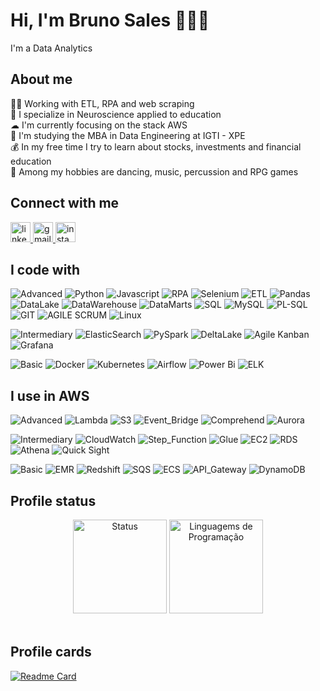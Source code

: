 <!---
Links para Icones:
https://freeicons.io/search/icons?q=nome

Link de botão
https://shields.io/
https://img.shields.io/static/v1?label=<LABEL>&message=<MESSAGE>&color=<COLOR
https://dev.to/search?q=nome

Links logos  do shields:
https://simpleicons.org/?q=aws

Links Stats do Github:
https://github.com/anuraghazra/github-readme-stats
Link de cor em hexadecimal
https://www.rapidtables.com/convert/color/rgb-to-hex.html

Link da Documentação do Markdown:
https://github.com/luong-komorebi/Markdown-Tutorial/blob/master/README_pt-BR.md

Link Templates para perfil:
https://github.com/rzashakeri/beautify-github-profile


-->
<h1 align="left">Hi, I'm Bruno Sales 👨🏻‍💻</h1>

<p align="left">I'm a Data Analytics</p>

<h2 align="left">About me</h2>

<p align="left">
  👨‍💻  Working with ETL, RPA and web scraping<br>
  🧠  I specialize in Neuroscience applied to education<br>
  ☁  I'm currently focusing on the stack AWS <br>
  🎲  I'm studying the MBA in Data Engineering at IGTI - XPE<br>
  💰  In my free time I try to learn about stocks, investments and financial education<br>
  🎵  Among my hobbies are dancing, music, percussion and RPG games
</p>
   
  
<h2 align="left">Connect with me</h2>

<div align="left">
  <a href="https://www.linkedin.com/in/bruno-sales/" target="_blank">
    <img src="https://raw.githubusercontent.com/maurodesouza/profile-readme-generator/master/src/assets/icons/social/linkedin/default.svg" width="32" height="32" alt="linkedin logo"  />
  </a>
  
  <a href="mailto:bruno.sales.sa.95@gmail.com" target="_blank">
    <img src="https://raw.githubusercontent.com/maurodesouza/profile-readme-generator/master/src/assets/icons/social/gmail/default.svg" width="32" height="32" alt="gmail logo"  />
  </a>
  
  </a>
  <a href="https://www.instagram.com/bruno.salless/" target="_blank">
    <img src="https://raw.githubusercontent.com/maurodesouza/profile-readme-generator/master/src/assets/icons/social/instagram/default.svg" width="32" height="32" alt="instagram logo"  />
  </a>
</div>

<h2 align="left">I code with</h2>

<p>

![Advanced](https://img.shields.io/static/v1?label=%20&message=Advanced:&color=red)
![Python](https://img.shields.io/static/v1?label=%20&logo=python&logoColor=green&color=5F6469&message=Python)
![Javascript](https://img.shields.io/static/v1?label=%20&logo=javascript&logoColor=yellow&color=5F6469&message=Javascript)
![RPA](https://img.shields.io/static/v1?label=%20&logo=rpa&logoColor=red&color=5F6469&message=RPA)
![Selenium](https://img.shields.io/static/v1?label=%20&logo=Selenium&logoColor=yellow&color=5F6469&message=Selenium)
![ETL](https://img.shields.io/static/v1?label=%20&logo=Kdenlive&logoColor=blue&color=5F6469&message=ETL)
![Pandas](https://img.shields.io/static/v1?label=%20&logo=foodpanda&logoColor=white&color=5F6469&message=Pandas)
![DataLake](https://img.shields.io/static/v1?label=%20&logo=Openlayers&logoColor=blue&color=5F6469&message=Data%20Lake)
![DataWarehouse](https://img.shields.io/static/v1?label=%20&logo=Openlayers&logoColor=blue&color=5F6469&message=Data%20Warehouse)
![DataMarts](https://img.shields.io/static/v1?label=%20&logo=Openlayers&logoColor=blue&color=5F6469&message=Data%20Marts)
![SQL](https://img.shields.io/static/v1?label=%20&logo=Openlayers&logoColor=blue&color=5F6469&message=SQL)
![MySQL](https://img.shields.io/static/v1?label=%20&logo=Openlayers&logoColor=blue&color=5F6469&message=MySQL)
![PL-SQL](https://img.shields.io/static/v1?label=%20&logo=Openlayers&logoColor=blue&color=5F6469&message=PL-SQL)
![GIT](https://img.shields.io/static/v1?label=%20&logo=Openlayers&logoColor=blue&color=5F6469&message=GIT)
![AGILE SCRUM](https://img.shields.io/static/v1?label=%20&logo=Openlayers&logoColor=blue&color=5F6469&message=Agile%20Scrum)
![Linux](https://img.shields.io/static/v1?label=%20&logo=Openlayers&logoColor=blue&color=5F6469&message=Linux)





</p>

<p>

![Intermediary](https://img.shields.io/static/v1?label=%20&message=Intermediary:&color=yellow)
![ElasticSearch](https://img.shields.io/static/v1?label=%20&logo=Elasticsearch&logoColor=blue&color=5F6469&message=Elastic)
![PySpark](https://img.shields.io/static/v1?label=%20&logo=apacheSpark&logoColor=yellow&color=5F6469&message=PySpark)
![DeltaLake](https://img.shields.io/static/v1?label=%20&logo=Openlayers&logoColor=blue&color=5F6469&message=Delta%20Lake)
![Agile Kanban](https://img.shields.io/static/v1?label=%20&logo=Openlayers&logoColor=blue&color=5F6469&message=Agile%20Kanban)
![Grafana](https://img.shields.io/static/v1?label=%20&logo=Openlayers&logoColor=blue&color=5F6469&message=Grafana)

</p>

<p>

![Basic](https://img.shields.io/static/v1?label=%20&message=Basic:&color=blue)
![Docker](https://img.shields.io/static/v1?label=%20&logo=Docker&logoColor=blue&color=5F6469&message=Docker)
![Kubernetes](https://img.shields.io/static/v1?label=%20&logo=Kubernetes&logoColor=17A5A0&color=5F6469&message=Kubernetes)
![Airflow](https://img.shields.io/static/v1?label=%20&logo=ApacheAirflow&logoColor=blue&color=5F6469&message=AirFlow)
![Power Bi](https://img.shields.io/static/v1?label=%20&logo=Openlayers&logoColor=blue&color=5F6469&message=Power%20Bi)
![ELK](https://img.shields.io/static/v1?label=%20&logo=Openlayers&logoColor=blue&color=5F6469&message=ELK)


</p>

<h2 align="left">I use in AWS</h2>
<p>

![Advanced](https://img.shields.io/static/v1?label=%20&message=Advanced:&color=red)
![Lambda](https://img.shields.io/static/v1?logo=amazon&label=%20&message=Lambda&color=425967)
![S3](https://img.shields.io/static/v1?logo=amazon&label=%20&message=S3&color=425967)
![Event_Bridge](https://img.shields.io/static/v1?logo=amazon&label=%20&message=Event%20Bridge&color=425967)
![Comprehend](https://img.shields.io/static/v1?logo=amazon&label=%20&message=Comprehend&color=425967)
![Aurora](https://img.shields.io/static/v1?logo=amazon&label=%20&message=Aurora&color=425967)

</p><p>

![Intermediary](https://img.shields.io/static/v1?label=%20&message=Intermediary:&color=yellow)
![CloudWatch](https://img.shields.io/static/v1?logo=amazon&label=%20&message=CloudWatch&color=425967)
![Step_Function](https://img.shields.io/static/v1?logo=amazon&label=%20&message=Step%20Function&color=425967)
![Glue](https://img.shields.io/static/v1?logo=amazon&label=%20&message=Glue&color=425967)
![EC2](https://img.shields.io/static/v1?logo=amazon&label=%20&message=Glue&color=425967)
![RDS](https://img.shields.io/static/v1?logo=amazon&label=%20&message=RDS&color=425967)
![Athena](https://img.shields.io/static/v1?logo=amazon&label=%20&message=Athena&color=425967)
![Quick Sight](https://img.shields.io/static/v1?logo=amazon&label=%20&message=Quick%20Sight&color=425967)


</p><p>

![Basic](https://img.shields.io/static/v1?label=%20&message=Basic:&color=blue)
![EMR](https://img.shields.io/static/v1?logo=amazon&label=%20&message=EMR&color=425967)
![Redshift](https://img.shields.io/static/v1?logo=amazon&label=%20&message=RedShift&color=425967)
![SQS](https://img.shields.io/static/v1?logo=amazon&label=%20&message=SQS&color=425967)
![ECS](https://img.shields.io/static/v1?logo=amazon&label=%20&message=ECS&color=425967)
![API_Gateway](https://img.shields.io/static/v1?logo=amazon&label=%20&message=API%20Gateway&color=425967)
![DynamoDB](https://img.shields.io/static/v1?logo=amazon&label=%20&message=DynamoDB&color=425967)

</p>

<h2 align="left">Profile status</h2>
<div align="center">
  
  <img src="https://github-readme-stats.vercel.app/api?username=brunosales95&show_icons=true&include_all_commits=true&count_private=true&disable_animations=false&hide_border=false" height="150" alt="Status"  />
  <img src="https://github-readme-stats.vercel.app/api/top-langs?locale=en&username=brunosales95&langs_count=10&include_all_commits=true&count_private=true" height="150" alt="Linguagems de Programação"  />
  
</div>

<br>
<h2 align="left">Profile cards</h2>

[![Readme Card](https://github-readme-stats.vercel.app/api/pin/?username=anuraghazra&repo=github-readme-stats)](https://github.com/anuraghazra/github-readme-stats)

